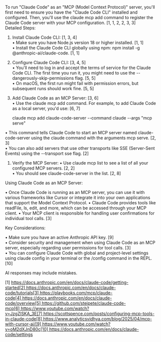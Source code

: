 To run "Claude Code" as an "MCP (Model Context Protocol)" server, you'll first need to ensure you have the "Claude Code CLI" installed and configured. Then, you'll use the claude mcp add command to register the Claude Code server with your MCP configuration. [1, 1, 2, 2, 3, 3]  
Detailed Steps: 

1. Install Claude Code CLI: [1, 3, 4]  
	• Make sure you have Node.js version 18 or higher installed. [1, 1]  
	• Install the Claude Code CLI globally using npm: npm install -g @anthropic-ai/claude-code. [1, 1]  

2. Configure Claude Code CLI: [3, 4, 5]  
	• You'll need to log in and accept the terms of service for the Claude Code CLI. The first time you run it, you might need to use the --dangerously-skip-permissions flag. [5, 5]  
	• On macOS, the first run might fail with permission errors, but subsequent runs should work fine. [5, 5]  

3. Add Claude Code as an MCP Server: [3, 6]  
	• Use the claude mcp add command. For example, to add Claude Code as a local server, you'd use: [6, 7]  

     claude mcp add claude-code-server --command claude --args "mcp serve"

• This command tells Claude Code to start an MCP server named claude-code-server using the claude command with the arguments mcp serve. [2, 3]  
• You can also add servers that use other transports like SSE (Server-Sent Events) using the --transport sse flag. [2]  

1. Verify the MCP Server: 
	• Use claude mcp list to see a list of all your configured MCP servers. [2, 2]  
	• You should see claude-code-server in the list. [2, 8]  

Using Claude Code as an MCP Server: 

• Once Claude Code is running as an MCP server, you can use it with various frameworks like Cursor or integrate it into your own applications that support the Model Context Protocol. 
• Claude Code provides tools like readFile, ls, edit, and more, which can be accessed through your MCP client. 
• Your MCP client is responsible for handling user confirmations for individual tool calls. [3]  

Key Considerations: 

• Make sure you have an active Anthropic API key. [9]  
• Consider security and management when using Claude Code as an MCP server, especially regarding user permissions for tool calls. [3]  
• You can configure Claude Code with global and project-level settings using claude config in your terminal or the /config command in the REPL. [10]  

AI responses may include mistakes.

[1] https://docs.anthropic.com/en/docs/claude-code/getting-started[2] https://docs.anthropic.com/en/docs/claude-code/tutorials[3] https://playbooks.com/mcp/claude-code[4] https://docs.anthropic.com/en/docs/claude-code/overview[5] https://github.com/steipete/claude-code-mcp[6] https://www.youtube.com/watch?v=JzgZlSKA_3E[7] https://scottspence.com/posts/configuring-mcp-tools-in-claude-code[8] https://www.analyticsvidhya.com/blog/2025/04/mcp-with-cursor-ai/[9] https://www.youtube.com/watch?v=oM2dXJnD80c[10] https://docs.anthropic.com/en/docs/claude-code/settings
